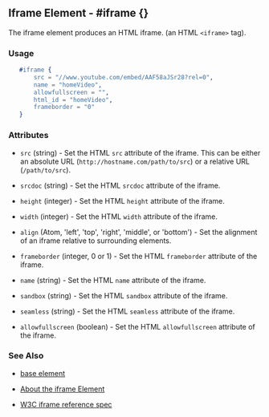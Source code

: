 <!-- dash: #iframe | Element | ###:Section -->



## Iframe Element - #iframe {}

   The iframe element produces an HTML iframe. (an HTML `<iframe>` tag).

### Usage

```erlang
   #iframe {
	   src = "//www.youtube.com/embed/AAF58aJSr28?rel=0",
	   name = "homeVideo",
	   allowfullscreen = "",
	   html_id = "homeVideo",
	   frameborder = "0"
   }

```

### Attributes

   * `src` (string) - Set the HTML `src` attribute of the iframe. This can
	be either an absolute URL (`http://hostname.com/path/to/src`) or a
	relative URL (`/path/to/src`).

   * `srcdoc` (string) - Set the HTML `srcdoc` attribute of the iframe.

   * `height` (integer) - Set the HTML `height` attribute of the iframe.

   * `width` (integer) - Set the HTML `width` attribute of the iframe.

   * `align` (Atom, 'left', 'top', 'right', 'middle', or 'bottom') - Set the alignment of an iframe relative to surrounding elements.

   * `frameborder` (integer, 0 or 1) - Set the HTML `frameborder` attribute of the iframe.

   * `name` (string) - Set the HTML `name` attribute of the iframe.

   * `sandbox` (string) - Set the HTML `sandbox` attribute of the iframe.

   * `seamless` (string) - Set the HTML `seamless` attribute of the iframe.

   * `allowfullscreen` (boolean) - Set the HTML `allowfullscreen` attribute of the iframe.

### See Also

 *  [base element](./element_base.md)

 *  [About the iframe Element](http://html5doctor.com/element-index/#iframe)

 *  [W3C iframe reference spec](http://www.w3.org/html/wg/drafts/html/master/embedded-content.html#the-iframe-element)
